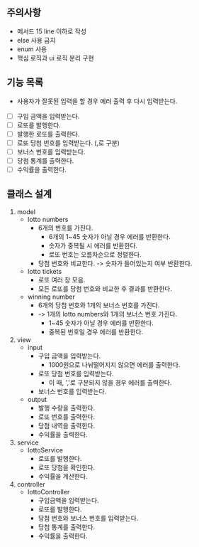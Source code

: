 ## 주의사항
- 메서드 15 line 이하로 작성
- else 사용 금지
- enum 사용
- 핵심 로직과 ui 로직 분리 구현

## 기능 목록
- 사용자가 잘못된 입력을 할 경우 에러 출력 후 다시 입력받는다.
- [ ] 구입 금액을 입력받는다. 
- [ ] 로또를 발행한다.
- [ ] 발행한 로또를 출력한다.
- [ ] 로또 당첨 번호를 입력받는다. (,로 구분)
- [ ] 보너스 번호를 입력받는다.
- [ ] 당첨 통계를 출력한다.
- [ ] 수익률을 출력한다.

## 클래스 설계
1. model
   - lotto numbers
       - 6개의 번호를 가진다.
         - 6개의 1~45 숫자가 아닐 경우 에러를 반환한다.
         - 숫자가 중복될 시 에러를 반환한다.
         - 로또 번호는 오름차순으로 정렬한다.
       - 당첨 번호와 비교한다. -> 숫자가 들어있는지 여부 반환한다.
   - lotto tickets
     - 로또 여러 장 모음.
     - 모든 로또를 당첨 번호와 비교한 후 결과를 반환한다.
   - winning number
     - 6개의 당첨 번호와 1개의 보너스 번호를 가진다.
     - -> 1개의 lotto numbers와 1개의 보너스 번호 가진다.
       - 1~45 숫자가 아닐 경우 에러를 반환한다.
       - 중복된 번호일 경우 에러를 반환한다.
2. view
   - input
        - 구입 금액을 입력받는다.
          - 1000원으로 나눠떨어지지 않으면 에러를 출력한다.
        - 로또 당첨 번호를 입력받는다.
          - 이 때, ','로 구분되지 않을 경우 에러를 출력한다.
        - 보너스 번호를 입력받는다.
   - output
     - 발행 수량을 출력한다.
     - 로또 번호를 출력한다.
     - 당첨 내역을 출력한다.
     - 수익률을 출력한다.
3. service
   - lottoService
     - 로또를 발행한다.
     - 로또 당첨을 확인한다.
     - 수익률을 계산한다.
4. controller
   - lottoController 
     - 구입금액을 입력받는다.
     - 로또를 발행한다.
     - 당첨 번호와 보너스 번호를 입력받는다.
     - 당첨 통계를 출력한다.
     - 수익률을 출력한다.